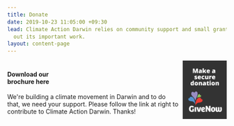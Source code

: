 ```yaml
---
title: Donate
date: 2019-10-23 11:05:00 +09:30
lead: Climate Action Darwin relies on community support and small grants to carry
  out its important work.
layout: content-page
---
```


<a href="https://www.givenow.com.au/climateactiondarwin" target="_blank">
  <img style="width: 20%; float: right; margin-left: 10px;" 
       src="/assets/img/givenow-button-rectv-dark.png" />
</a>

<h4>
  <span style="display:block;">
    <i class="fas fa-download fa-2x fa-fw"></i>&nbsp;<span style="display: block;">Download our<br>brochure here</span>
  </span>
</h4>

We're building a climate movement in Darwin and to do that, we need your support. Please follow the link at right to contribute to Climate Action Darwin. Thanks!

